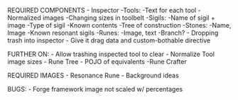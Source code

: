 


REQUIRED COMPONENTS
	- Inspector
		-Tools:
			-Text for each tool
			-Normalized images
				-Changing sizes in toolbelt
		-Sigils:
			-Name of sigil + image
			-Type of sigil
			-Known contents
			-Tree of construction
		-Stones:
			-Name, Image
			-Known resonant sigils
		-Runes:
			-Image, text
			-Branch?
	- Dropping trash into inspector
		- Give it drag data and custom-bothable directive


FURTHER ON:
	- Allow trashing inspected tool to clear
	- Normalize Tool image sizes
	- Rune Tree
	- POJO of equivalents
	-Rune Crafter

REQUIRED IMAGES
	- Resonance Rune
	- Background ideas

BUGS:
	- Forge framework image not scaled w/ percentages
